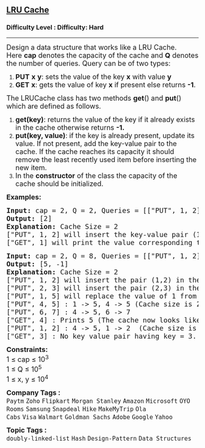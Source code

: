 <h2><a href="https://www.geeksforgeeks.org/problems/lru-cache/1?page=1&company=Amazon&difficulty=Hard&status=unsolved&sortBy=submissions">LRU Cache</a></h2><h3>Difficulty Level : Difficulty: Hard</h3><hr><div class="problems_problem_content__Xm_eO"><p><span style="font-size: 18px;">Design a data structure that works like a LRU Cache. Here&nbsp;<strong>cap</strong>&nbsp;denotes&nbsp;the capacity of the cache and&nbsp;<strong>Q</strong>&nbsp;denotes the number of queries. Query can be&nbsp;</span><span style="font-size: 18px;">of two types:</span></p>
<ol>
<li><span style="font-size: 18px;"><strong>PUT</strong>&nbsp;<strong>x</strong>&nbsp;<strong>y</strong>: sets the value of the key&nbsp;<strong>x</strong>&nbsp;with value&nbsp;<strong>y</strong></span></li>
<li><span style="font-size: 18px;"><strong>GET</strong>&nbsp;<strong>x</strong>: gets the value of key <strong>x</strong>&nbsp;if present else returns&nbsp;<strong>-1</strong>.</span></li>
</ol>
<p><span style="font-size: 18px;">The LRUCache class has two methods&nbsp;<strong>get</strong>() and&nbsp;<strong>put</strong>() which are defined as follows.</span></p>
<ol>
<li><span style="font-size: 18px;"><strong>get(key)</strong>: returns the value of the key if it&nbsp;already exists in the cache otherwise returns&nbsp;<strong>-1.</strong></span></li>
<li><span style="font-size: 18px;"><strong>put(key, value)</strong>: if the key is already present, update its value. If not present, add the key-value pair to the cache. If the cache reaches its capacity it should remove the least recently used item before inserting the new item.</span></li>
<li><span style="font-size: 18px;">In the&nbsp;<strong>constructor</strong>&nbsp;of the class the capacity of the cache should be initialized.</span></li>
</ol>
<p><span style="font-size: 18px;"><strong>Examples:</strong></span></p>
<pre><span style="font-size: 18px;"><strong>Input: </strong>cap = 2, Q = 2, Queries = [["PUT", 1, 2], ["GET", 1]]
<strong>Output: </strong>[2]<strong>
Explanation: </strong>Cache Size = 2
["PUT", 1, 2] will insert the key-value pair (1, 2) in the cache,
["GET", 1] will print the value corresponding to Key 1, ie 2.</span></pre>
<pre><span style="font-size: 18px;"><strong>Input: </strong>cap = 2, Q = 8, Queries = [["PUT", 1, 2], ["PUT", 2, 3], ["PUT", 1, 5], ["PUT", 4, 5], ["PUT", 6, 7], ["GET", 4], ["PUT", 1, 2], ["GET", 3]]<br><strong>Output: </strong>[5, -1]<strong>
Explanation: </strong>Cache Size = 2
["PUT", 1, 2] will insert the pair (1,2) in the cache.
["PUT", 2, 3] will insert the pair (2,3) in the cache: 1-&gt;2, 2-&gt;3(the most recently used one is kept at the rightmost position)&nbsp;
["PUT", 1, 5] will replace the value of 1 from 2 to 5 : 2 -&gt; 3, 1 -&gt; 5
["PUT", 4, 5] : 1 -&gt; 5, 4 -&gt; 5 (Cache size is 2, hence we delete the least recently used key-value pair)
["PUT", 6, 7] : 4 -&gt; 5, 6 -&gt; 7&nbsp;
["GET", 4] : Prints 5 (The cache now looks like 6 -&gt; 7, 4-&gt;5)
["PUT", 1, 2] : 4 -&gt; 5, 1 -&gt; 2  (Cache size is 2, hence we delete the least recently used key-value pair)
["GET", 3] : No key value pair having key = 3. Hence, -1 is printed.</span></pre>
<p><span style="font-size: 18px;"><strong>Constraints:</strong><br>1 ≤ cap ≤ 10<sup>3</sup><br>1 ≤ Q ≤ 10<sup>5</sup><br>1 ≤ x, y ≤ 10<sup>4</sup></span></p></div><p><span style=font-size:18px><strong>Company Tags : </strong><br><code>Paytm</code>&nbsp;<code>Zoho</code>&nbsp;<code>Flipkart</code>&nbsp;<code>Morgan Stanley</code>&nbsp;<code>Amazon</code>&nbsp;<code>Microsoft</code>&nbsp;<code>OYO Rooms</code>&nbsp;<code>Samsung</code>&nbsp;<code>Snapdeal</code>&nbsp;<code>Hike</code>&nbsp;<code>MakeMyTrip</code>&nbsp;<code>Ola Cabs</code>&nbsp;<code>Visa</code>&nbsp;<code>Walmart</code>&nbsp;<code>Goldman Sachs</code>&nbsp;<code>Adobe</code>&nbsp;<code>Google</code>&nbsp;<code>Yahoo</code>&nbsp;<br><p><span style=font-size:18px><strong>Topic Tags : </strong><br><code>doubly-linked-list</code>&nbsp;<code>Hash</code>&nbsp;<code>Design-Pattern</code>&nbsp;<code>Data Structures</code>&nbsp;